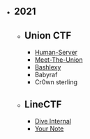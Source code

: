 - ## 2021
  - ## Union CTF
    - [Human-Server](2021/Union_CTF/Human_Server.md)
    - [Meet-The-Union](2021/Union_CTF/Meet_The_Union.md)
    - [Bashlexy](2021/Union_CTF/Bashlexy.md)
    - Babyraf
    - Cr0wn sterling
  - ## LineCTF
    - [Dive Internal](2021/linectf/Dive_Internal.md)
    - [Your Note](2021/linectf/Your_Note.md)

